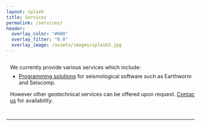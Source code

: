 ```yaml
---
layout: splash
title: Services
permalink: /services/
header:
  overlay_color: "#000"
  overlay_filter: "0.0"
  overlay_image: /assets/images/splash3.jpg
---
```

<style>
.page__hero--overlay .page__title, .page__hero--overlay .page__meta, .page__hero--overlay .comment__date, .page__hero--overlay .page__lead, .page__hero--overlay .btn, .page__hero--overlay #goog-wm-sb {
    color: #eaeaea;
    text-shadow: 1px 1px 4px rgba(0,0,0,0.5);
    margin-inline-start: 2em;
}
</style>

<div style="width=100%; overflow: auto;">
  <div style="width: 100%; margin-right: 60%; padding-left: 10px; padding-right: 10px;">
    <p style="margin-bottom: -0.5em;">
      We currently provide various services which include:
    </p>
    <ul>
      <li><a href="/Programming/">Programming solutions</a> for seismological software such as Earthworm and Seiscomp. </li>
      <!-- <li><a href="/Geodesy/">Geodesy solutions</a> such as GPS station maintanence, fault identification (GPR, Seismic lines, LiDAR, etc) </li> -->
      <!-- <li> <a href="/Consulting/">Consulting solutions</a> which include a wide array of geological mapping and GIS work. </li> -->
    </ul>
    <p style="margin-bottom: 0;"> However other geotechnical services can be offered upon request. <a href="/contact/">Contact us</a> for availability. </p>
  </div>
</div>

<hr style="margin-top: 3em;">

